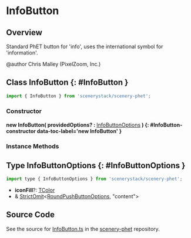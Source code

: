 # InfoButton

## Overview

Standard PhET button for 'info', uses the international symbol for 'information'.

@author Chris Malley (PixelZoom, Inc.)

## Class InfoButton {: #InfoButton }


```js
import { InfoButton } from 'scenerystack/scenery-phet';
```
### Constructor

#### new InfoButton( providedOptions? : <span style="font-weight: 400;">[InfoButtonOptions](../scenery-phet/InfoButton.md#InfoButtonOptions)</span> ) {: #InfoButton-constructor data-toc-label='new InfoButton' }

### Instance Methods





## Type InfoButtonOptions {: #InfoButtonOptions }


```js
import type { InfoButtonOptions } from 'scenerystack/scenery-phet';
```


- **iconFill**?: [TColor](../scenery/TColor.md)
- &amp; [StrictOmit](../phet-core/StrictOmit.md)&lt;[RoundPushButtonOptions](../sun/RoundPushButton.md#RoundPushButtonOptions), "content"&gt;




## Source Code

See the source for [InfoButton.ts](https://github.com/phetsims/scenery-phet/blob/main/js/buttons/InfoButton.ts) in the [scenery-phet](https://github.com/phetsims/scenery-phet) repository.
